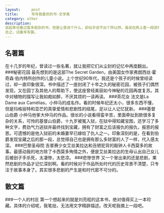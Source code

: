 ```yaml
---
layout:     post
title:      写写我喜欢的书-文学类
category: other
description: 
说起来也看过蛮多挺杂的书，但是让我说个什么，却似乎说不出个所以然。虽说在网上查一段说明是很容易的事情，但是用自己的语言来描述，还是有些差别的。
总之，试着写写罢。
---
```


## 名著篇
在十几岁的年纪，曾读过一些名著，就让我把它们从尘封的记忆中再度翻出。
###秘密花园
最先想到的是这部The Secret Garden，由美国女作家弗朗西丝·霍奇森·伯内特所创作的儿童小说。上个世纪90年代，我还是个孩子的时候曾经读过，却一直印象很深。书中描述了一座封闭了十年之久的秘密花园，被孩子们偶然发现，又在园丁及其他人的帮助下，使这座曾经美丽如今神秘的花园再度复苏。其中对植物的描写让我如痴如醉，不厌其烦的一读再读。
###茶花女
法文是La Dame aux Camélias，小仲马的成名作。看的时候年纪还太小，很多东西不懂，但是玛格丽特和亚芒的真挚爱情和悲剧性的结尾，足以让人记忆犹新。
###基督山伯爵
小仲马他爹大仲马的作品。很长的小说看得蛮辛苦，里面牵扯到款很多复杂的关系，可怜的基督山伯爵，十九岁被冤入狱，在狱中得知藏宝图，还学习了多种文字，费劲气力逃狱并最终找到宝藏，拥有了财富之后该报仇的报仇，报恩的报恩。可遗憾的是他入狱前的未婚妻早已嫁给了仇人之一。印象深刻的是，在看到伯爵发现宝藏之后的那一段，总觉得自己也是拥有那么多财富的人了一样，代入感太深。
###巴黎圣母院
吉普赛少女艾丝美拉达和丑陋驼背的敲钟人卡西莫多的故事。最感动我的地方除了卡西莫多殉情之外，便是艾丝美拉达的生母认出自己女儿后被刽子手杀死，太凄惨，太悲凉。
###悲惨世界
又一个冒出来的还是悲剧，果然悲剧的作品才记忆深刻啊。看的时候对于作品所处时代的历史背景不清楚，只专注于故事本身了。其实很多悲剧的产生是和时代密不可分的。

## 散文篇
###一个人的村庄
第一个想起来的就是刘亮程的这本书，绝对值得买上一本珍藏。具体的介绍呢，我笔拙，无法用文字精辟描述。改天呢我摘上一段吧。


